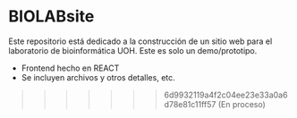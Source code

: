 # BIOLABsite
Este repositorio está dedicado a la construcción de un sitio web para el laboratorio de bioinformática UOH.
Este es solo un demo/prototipo.
- Frontend hecho en REACT
- Se incluyen archivos y otros detalles, etc.
>>>>>>> 6d9932119a4f2c04ee23e33a0a6d78e81c11ff57
>>>>>>> (En proceso)
